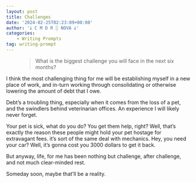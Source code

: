```yaml
---
layout: post
title: Challenges
date: '2024-02-25T02:23:09+00:00'
author: '𐕣 C M D R ░ NOVA 𐕣'
categories:
    - Writing Prompts
tag: writing-prompt
---
```


<!-- wp:pullquote -->
<figure class="wp-block-pullquote"><blockquote><p>What is the biggest challenge you will face in the next six months?</p></blockquote></figure>
<!-- /wp:pullquote -->

<!-- wp:paragraph -->
<p>I think the most challenging thing for me will be establishing myself in a new place of work, and in-turn working through consolidating or otherwise lowering the amount of debt that I owe.</p>
<!-- /wp:paragraph -->

<!-- wp:paragraph -->
<p>Debt’s a troubling thing, especially when it comes from the loss of a pet, and the swindlers behind veterinarian offices. An experience I will likely never forget.</p>
<!-- /wp:paragraph -->

<!-- wp:paragraph -->
<p>Your pet is sick, what do you do? You get them help, right? Well, that’s exactly the reason these people might hold your pet hostage for extravagant fees. it’s sort of the same deal with mechanics. Hey, you need your car? Well, it’s gonna cost you 3000 dollars to get it back.</p>
<!-- /wp:paragraph -->

<!-- wp:paragraph -->
<p>But anyway, life, for me has been nothing but challenge, after challenge, and not much clear-minded rest. </p>
<!-- /wp:paragraph -->

<!-- wp:paragraph -->
<p>Someday soon, maybe that’ll be a reality.</p>
<!-- /wp:paragraph -->
